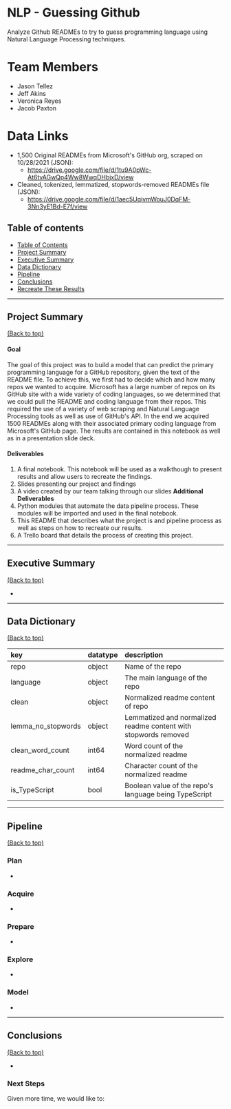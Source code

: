 # NLP - Guessing Github
Analyze Github READMEs to try to guess programming language using Natural Language Processing techniques.

# Team Members
- Jason Tellez
- Jeff Akins
- Veronica Reyes
- Jacob Paxton

# Data Links
- 1,500 Original READMEs from Microsoft's GitHub org, scraped on 10/28/2021 (JSON): 
    * https://drive.google.com/file/d/1tu9A0pWc-At6tvAGwQp4Ww8WwqDHbjxD/view
- Cleaned, tokenized, lemmatized, stopwords-removed READMEs file (JSON):
    * https://drive.google.com/file/d/1aec5UqivmWouJ0DqFM-3Nn3yE1Bd-E7f/view
    
    
    
## Table of contents

- [Table of Contents](#table-of-contents)
- [Project Summary](#project-summary)
- [Executive Summary](#executive-summary)
- [Data Dictionary](#dictionary)
- [Pipeline](#pipeline)
- [Conclusions](#conclusions)   
- [Recreate These Results](#recreate-these-results)

---

## Project Summary
[(Back to top)](#table-of-contents)

#### Goal
The goal of this project was to build a model that can predict the primary programming language for a GitHub repository, given the text of the README file. To achieve this, we first had to decide which and how many repos we wanted to acquire. Microsoft has a large number of repos on its GitHub site with a wide variety of coding languages, so we determined that we could pull the README and coding language from their repos. This required the use of a variety of web scraping and Natural Language Processing tools as well as use of GitHub's API. In the end we acquired 1500 READMEs along with their associated primary coding language from Microsoft's GitHub page. The results are contained in this notebook as well as in a presentation slide deck.

#### Deliverables
1. A final notebook. This notebook will be used as a walkthough to present results and allow users to recreate the findings.
2. Slides presenting our project and findings
3. A video created by our team talking through our slides
**Additional Deliverables**
4. Python modules that automate the data pipeline process. These modules will be imported and used in the final notebook.
5. This README that describes what the project is and pipeline process as well as steps on how to recreate our results.
6. A Trello board that details the process of creating this project.

---

## Executive Summary 
[(Back to top)](#table-of-contents)

-

---

## Data Dictionary
[(Back to top)](#table-of-contents)

key|datatype|description
|:------------------|:------------------------|:-------------|                   
repo                  |object              |Name of the repo  |
language              |object              |The main language of the repo  |
clean                 |object              |Normalized readme content of repo  |
lemma_no_stopwords    |object              |Lemmatized and normalized readme content with stopwords removed  |
clean_word_count      |int64               |Word count of the normalized readme  |
readme_char_count     |int64               |Character count of the normalized readme  |
is_TypeScript         |bool                |Boolean value of the repo's language being TypeScript  |

---
 
## Pipeline
[(Back to top)](#table-of-contents)

### Plan
- 

### Acquire
- 

### Prepare
- 

### Explore
- 

### Model
- 

---

## Conclusions
[(Back to top)](#table-of-contents)
    
- 

### Next Steps

Given more time, we would like to:
